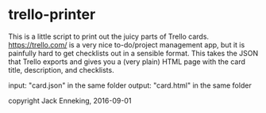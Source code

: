 # trello-printer
This is a little script to print out the juicy parts of Trello cards.
https://trello.com/ is a very nice to-do/project management app, but it is painfully hard to get checklists out in a sensible format. This takes the JSON that Trello exports and gives you a (very plain) HTML page with the card title, description, and checklists.

input: "card.json" in the same folder
output: "card.html" in the same folder

copyright Jack Enneking, 2016-09-01
